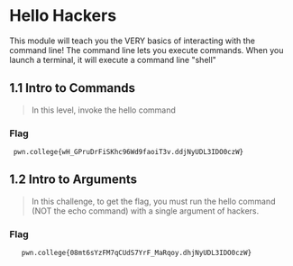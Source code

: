 # Hello Hackers
This module will teach you the VERY basics of interacting with the command line! The command line lets you execute commands. When you launch a terminal, it will execute a command line "shell"

## 1.1 Intro to Commands

>In this level, invoke the hello command

### Flag
```
 pwn.college{wH_GPruDrFiSKhc96Wd9faoiT3v.ddjNyUDL3IDO0czW}
```

## 1.2 Intro to Arguments

>In this challenge, to get the flag, you must run the hello command (NOT the echo command) with a single argument of hackers.

### Flag
```
   pwn.college{08mt6sYzFM7qCUdS7YrF_MaRqoy.dhjNyUDL3IDO0czW}
```
